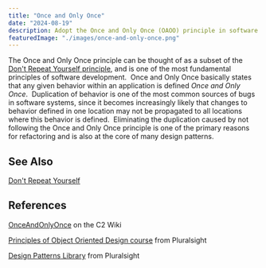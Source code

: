 ```yaml
---
title: "Once and Only Once"
date: "2024-08-19"
description: Adopt the Once and Only Once (OAOO) principle in software design. Understand how ensuring each piece of knowledge has a single, authoritative representation can reduce complexity and improve code quality.
featuredImage: "./images/once-and-only-once.png"
---
```


The Once and Only Once principle can be thought of as a subset of the [Don't Repeat Yourself principle](/principles/dont-repeat-yourself), and is one of the most fundamental principles of software development.  Once and Only Once basically states that any given behavior within an application is defined _Once and Only Once_.  Duplication of behavior is one of the most common sources of bugs in software systems, since it becomes increasingly likely that changes to behavior defined in one location may not be propagated to all locations where this behavior is defined.  Eliminating the duplication caused by not following the Once and Only Once principle is one of the primary reasons for refactoring and is also at the core of many design patterns.

## See Also

[Don't Repeat Yourself](dont-repeat-yourself)

## References

[OnceAndOnlyOnce](http://c2.com/cgi/wiki?OnceAndOnlyOnce) on the C2 Wiki

[Principles of Object Oriented Design course](https://www.pluralsight.com/courses/principles-oo-design) from Pluralsight

[Design Patterns Library](https://www.pluralsight.com/courses/patterns-library) from Pluralsight
